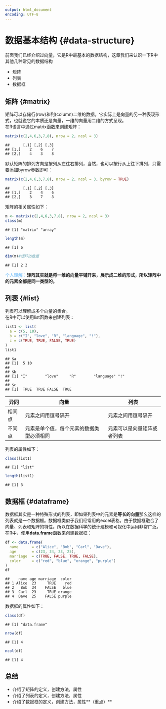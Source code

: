 ```yaml
---
output: html_document
encoding: UTF-8
---
```

# 数据基本结构 {#data-structure}
前面我们已经介绍过向量，它是R中最基本的数据结构，这章我们来认识一下R中其他几种常见的数据结构

- 矩阵
- 列表
- 数据框

## 矩阵 {#matrix}
矩阵可以存储行(row)和列(column)二维的数据。它实际上是向量的另一种表现形式，也就说它的本质还是向量，一维的向量用二维的方式呈现。  
在R语言中通过matrix函数来创建矩阵：  


``` r
matrix(c(2,4,6,3,7,8), nrow = 2, ncol = 3)
```

```
##      [,1] [,2] [,3]
## [1,]    2    6    7
## [2,]    4    3    8
```
默认矩阵的排列方向是按列从左往右排列，当然，也可以按行从上往下排列，只需要添加byrow参数即可：  

``` r
matrix(c(2,4,6,3,7,8), nrow = 2, ncol = 3, byrow = TRUE)
```

```
##      [,1] [,2] [,3]
## [1,]    2    4    6
## [2,]    3    7    8
```
矩阵的相关属性如下：

``` r
m <- matrix(c(2,4,6,3,7,8), nrow = 2, ncol = 3)
class(m)
```

```
## [1] "matrix" "array"
```

``` r
length(m)
```

```
## [1] 6
```

``` r
dim(m)#矩阵的维度
```

```
## [1] 2 3
```
<font color="#90CBFB"><b>个人理解：</b></font>**矩阵其实就是将一维的向量平铺开来，展示成二维的形式，所以矩阵中的元素全部是同一类型的。**


## 列表 {#list}
列表可以理解成多个向量的集合。  
在R中可以使用list函数来创建列表：  

``` r
list1 <- list(
  a = c(5, 10),
  b = c("I", "love", "R", "language", "!"),
  c = c(TRUE, TRUE, FALSE, TRUE)
)
list1
```

```
## $a
## [1]  5 10
## 
## $b
## [1] "I"        "love"     "R"        "language" "!"       
## 
## $c
## [1]  TRUE  TRUE FALSE  TRUE
```
|异同|向量|列表|
|----|----|----|
|相同点|元素之间用逗号隔开|元素之间用逗号隔开|
|不同点|元素是单个值，每个元素的数据类型必须相同|元素可以是向量矩阵或者列表|

列表的属性如下：  

``` r
class(list1)
```

```
## [1] "list"
```

``` r
length(list1)
```

```
## [1] 3
```

## 数据框 {#dataframe}
数据框其实是一种特殊形式的列表，即如果列表中的元素是**等长的向量**那么这样的列表就是一个数据框。数据框类似于我们经常用的excel表格，由于数据框融合了向量、列表和矩阵的特性，所以在数据科学的统计建模和可视化中运用非常广泛。  
在R中，使用**data.frame**函数来创建数据框：  

``` r
df <- data.frame(
  name      = c("Alice", "Bob", "Carl", "Dave"),
  age       = c(23, 34, 23, 25),
  marriage  = c(TRUE, FALSE, TRUE, FALSE),
  color     = c("red", "blue", "orange", "purple")
)
df
```

```
##    name age marriage  color
## 1 Alice  23     TRUE    red
## 2   Bob  34    FALSE   blue
## 3  Carl  23     TRUE orange
## 4  Dave  25    FALSE purple
```
数据框的属性如下：  

``` r
class(df)
```

```
## [1] "data.frame"
```

``` r
nrow(df)
```

```
## [1] 4
```

``` r
ncol(df)
```

```
## [1] 4
```

## 总结
- 介绍了矩阵的定义，创建方法，属性
- 介绍了列表的定义，创建方法，属性
- 介绍了数据框的定义，创建方法，属性**（重点）**




